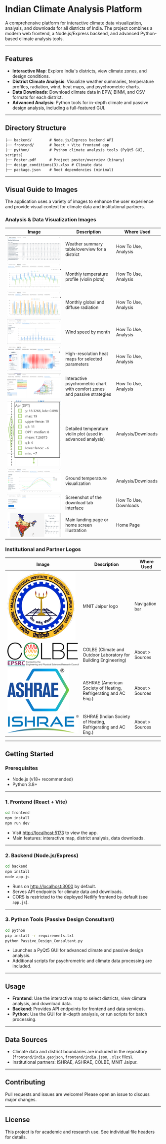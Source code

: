 # Indian Climate Analysis Platform

A comprehensive platform for interactive climate data visualization, analysis, and downloads for all districts of India. The project combines a modern web frontend, a Node.js/Express backend, and advanced Python-based climate analysis tools.

---

## Features

- **Interactive Map**: Explore India's districts, view climate zones, and design conditions.
- **District Climate Analysis**: Visualize weather summaries, temperature profiles, radiation, wind, heat maps, and psychrometric charts.
- **Data Downloads**: Download climate data in EPW, BINM, and CSV formats for each district.
- **Advanced Analysis**: Python tools for in-depth climate and passive design analysis, including a full-featured GUI.

---

## Directory Structure

```
├── backend/        # Node.js/Express backend API
├── frontend/       # React + Vite frontend app
├── python/         # Python climate analysis tools (PyQt5 GUI, scripts)
├── Poster.pdf      # Project poster/overview (binary)
├── design_conditions(3).xlsx # Climate data
├── package.json    # Root dependencies (minimal)
```

---

## Visual Guide to Images

The application uses a variety of images to enhance the user experience and provide visual context for climate data and institutional partners.

### Analysis & Data Visualization Images

| Image | Description | Where Used |
|-------|-------------|------------|
| ![Weather_File_Summary](frontend/public/Weather_File_Summary.png) | Weather summary table/overview for a district | How To Use, Analysis |
| ![Temperature_Range](frontend/public/Temperature_Range.png) | Monthly temperature profile (violin plots) | How To Use, Analysis |
| ![Radiation_Range](frontend/public/Radiation_Range.png) | Monthly global and diffuse radiation | How To Use, Analysis |
| ![Wind_velocity](frontend/public/Wind_velocity.png) | Wind speed by month | How To Use, Analysis |
| ![HourlyColormap](frontend/public/HourlyColormap.png) | High-resolution heat maps for selected parameters | How To Use, Analysis |
| ![Biolclimatic_Chart](frontend/public/Biolclimatic_Chart.png) | Interactive psychrometric chart with comfort zones and passive strategies | How To Use, Analysis |
| ![Temperature_Violin](frontend/public/Temperature_Violin.png) | Detailed temperature violin plot (used in advanced analysis) | Analysis/Downloads |
| ![Ground_Temeprature](frontend/public/Ground_Temeprature.png) | Ground temperature visualization | Analysis/Downloads |
| ![download_tab](frontend/public/download_tab.png) | Screenshot of the download tab interface | How To Use, Downloads |
| ![Home](frontend/public/Home.png) | Main landing page or home screen illustration | Home Page |

### Institutional and Partner Logos

| Image | Description | Where Used |
|-------|-------------|------------|
| ![mnit](frontend/public/mnit.png) | MNIT Jaipur logo | Navigation bar |
| ![colbe](frontend/public/colbe.png) | COLBE (Climate and Outdoor Laboratory for Building Engineering) | About > Sources |
| ![ashrae](frontend/public/ashrae.png) | ASHRAE (American Society of Heating, Refrigerating and AC Eng.) | About > Sources |
| ![ishrae](frontend/public/ishrae.png) | ISHRAE (Indian Society of Heating, Refrigerating and AC Eng.) | About > Sources |

---

## Getting Started

### Prerequisites

- Node.js (v18+ recommended)
- Python 3.8+

---

### 1. Frontend (React + Vite)

```sh
cd frontend
npm install
npm run dev
```
- Visit [http://localhost:5173](http://localhost:5173) to view the app.
- Main features: interactive map, district analysis, data downloads.

---

### 2. Backend (Node.js/Express)

```sh
cd backend
npm install
node app.js
```
- Runs on [http://localhost:3000](http://localhost:3000) by default.
- Serves API endpoints for climate data and downloads.
- CORS is restricted to the deployed Netlify frontend by default (see `app.js`).

---

### 3. Python Tools (Passive Design Consultant)

```sh
cd python
pip install -r requirements.txt
python Passive_Design_Consultant.py
```
- Launches a PyQt5 GUI for advanced climate and passive design analysis.
- Additional scripts for psychrometric and climate data processing are included.

---

## Usage

- **Frontend**: Use the interactive map to select districts, view climate analysis, and download data.
- **Backend**: Provides API endpoints for frontend and data services.
- **Python**: Use the GUI for in-depth analysis, or run scripts for batch processing.

---

## Data Sources

- Climate data and district boundaries are included in the repository (`frontend/india.geojson`, `frontend/india.json`, `.xlsx` files).
- Institutional partners: ISHRAE, ASHRAE, COLBE, MNIT Jaipur.

---

## Contributing

Pull requests and issues are welcome! Please open an issue to discuss major changes.

---

## License

This project is for academic and research use. See individual file headers for details. 